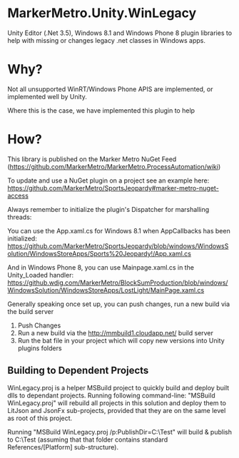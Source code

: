 MarkerMetro.Unity.WinLegacy
================================

Unity Editor (.Net 3.5), Windows 8.1 and Windows Phone 8 plugin libraries to help with missing or changes legacy .net classes in Windows apps. 

Why?
================================
Not all unsupported WinRT/Windows Phone APIS are implemented, or implemented well by Unity. 

Where this is the case, we have implemented this plugin to help

How?
================================
This library is published on the Marker Metro NuGet Feed (https://github.com/MarkerMetro/MarkerMetro.ProcessAutomation/wiki)

To update and use a NuGet plugin on a project see an example here:
https://github.com/MarkerMetro/SportsJeopardy#marker-metro-nuget-access

Always remember to initialize the plugin's Dispatcher for marshalling threads:

You can use the App.xaml.cs for Windows 8.1 when AppCallbacks has been initialized:
https://github.com/MarkerMetro/SportsJeopardy/blob/windows/WindowsSolution/WindowsStoreApps/Sports%20Jeopardy!/App.xaml.cs

And in Windows Phone 8, you can use Mainpage.xaml.cs in the Unity_Loaded handler:
https://github.wdig.com/MarkerMetro/BlockSumProduction/blob/windows/WindowsSolution/WindowsStoreApps/LostLight/MainPage.xaml.cs

Generally speaking once set up, you can push changes, run a new build via the build server

1. Push Changes
2. Run a new build via the http://mmbuild1.cloudapp.net/ build server
3. Run the bat file in your project which will copy new versions into Unity plugins folders

## Building to Dependent Projects

WinLegacy.proj is a helper MSBuild project to quickly build and deploy built dlls to dependant projects.
Running following command-line: "MSBuild WinLegacy.proj" will rebuild all projects in this solution and deploy them to LitJson and JsonFx
sub-projects, provided that they are on the same level as root of this project.

Running "MSBuild WinLegacy.proj /p:PublishDir=C:\Test" will build & publish to C:\Test (assuming that that folder contains standard
References/[Platform] sub-structure). 

